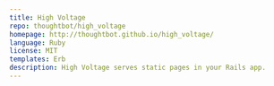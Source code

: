 ```yaml
---
title: High Voltage
repo: thoughtbot/high_voltage
homepage: http://thoughtbot.github.io/high_voltage/
language: Ruby
license: MIT
templates: Erb
description: High Voltage serves static pages in your Rails app.
---
```

